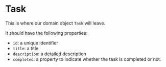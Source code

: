 # Task

This is where our domain object `Task` will leave.

It should have the following properties:
- `id`: a unique identifier
- `title`: a title
- `description`: a detailed description
- `completed`: a property to indicate whether the task is completed or not.